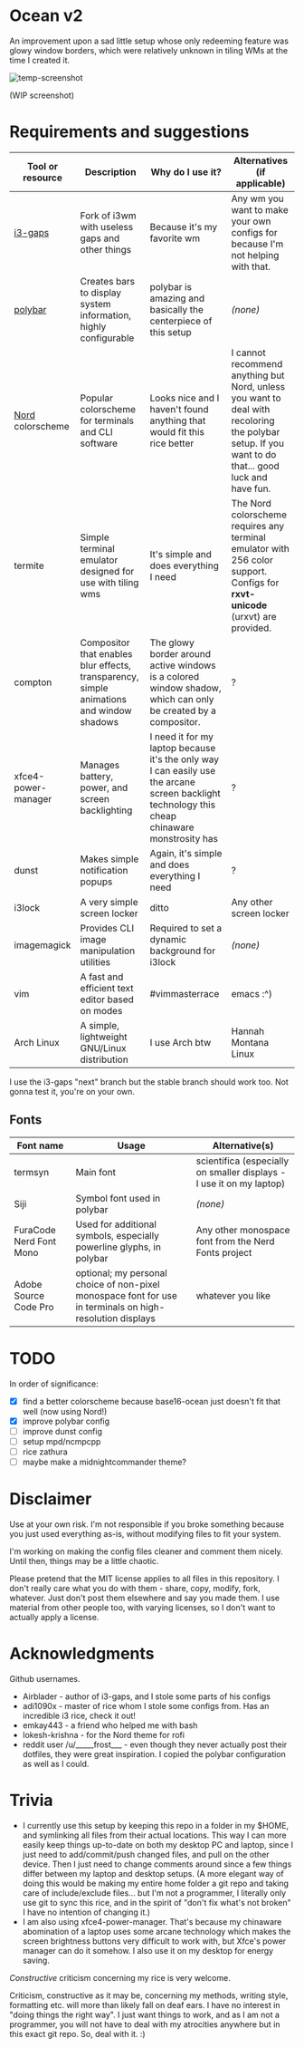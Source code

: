 # Ocean v2

An improvement upon a sad little setup whose only redeeming feature was glowy window borders, which were relatively unknown in tiling WMs at the time I created it.

![temp-screenshot](https://i.imgur.com/zhfjpmP.png)

(WIP screenshot)

# Requirements and suggestions

| Tool or resource | Description | Why do I use it? | Alternatives (if applicable) |
| --- | --- | --- | --- |
| [i3-gaps](https://github.com/Airblader/i3) | Fork of i3wm with useless gaps and other things | Because it's my favorite wm | Any wm you want to make your own configs for because I'm not helping with that. |
| [polybar](https://github.com/jaagr/polybar) | Creates bars to display system information, highly configurable | polybar is amazing and basically the centerpiece of this setup | *(none)* |
| [Nord](https://github.com/arcticicestudio/nord) colorscheme | Popular colorscheme for terminals and CLI software | Looks nice and I haven't found anything that would fit this rice better | I cannot recommend anything but Nord, unless you want to deal with recoloring the polybar setup. If you want to do that... good luck and have fun. |
| termite | Simple terminal emulator designed for use with tiling wms | It's simple and does everything I need | The Nord colorscheme requires any terminal emulator with 256 color support. Configs for **rxvt-unicode** (urxvt) are provided. |
| compton | Compositor that enables blur effects, transparency, simple animations and window shadows | The glowy border around active windows is a colored window shadow, which can only be created by a compositor. | ? |
| xfce4-power-manager | Manages battery, power, and screen backlighting | I need it for my laptop because it's the only way I can easily use the arcane screen backlight technology this cheap chinaware monstrosity has | ? |
| dunst | Makes simple notification popups | Again, it's simple and does everything I need | ? |
| i3lock | A very simple screen locker | ditto | Any other screen locker |
| imagemagick | Provides CLI image manipulation utilities | Required to set a dynamic background for i3lock | *(none)* |
| vim | A fast and efficient text editor based on modes | #vimmasterrace | emacs :\^) |
| Arch Linux | A simple, lightweight GNU/Linux distribution | I use Arch btw | Hannah Montana Linux |

I use the i3-gaps "next" branch but the stable branch should work too. Not gonna test it, you're on your own.

## Fonts

| Font name | Usage | Alternative(s)
| --- | --- | --- |
| termsyn | Main font | scientifica (especially on smaller displays - I use it on my laptop)
| Siji | Symbol font used in polybar | *(none)* |
| FuraCode Nerd Font Mono | Used for additional symbols, especially powerline glyphs, in polybar | Any other monospace font from the Nerd Fonts project |
| Adobe Source Code Pro | optional; my personal choice of non-pixel monospace font for use in terminals on high-resolution displays | whatever you like

# TODO

In order of significance:

- [x] find a better colorscheme because base16-ocean just doesn't fit that well (now using Nord!)
- [x] improve polybar config
- [ ] improve dunst config
- [ ] setup mpd/ncmpcpp
- [ ] rice zathura
- [ ] maybe make a midnightcommander theme?

# Disclaimer

Use at your own risk. I'm not responsible if you broke something because you just used everything
as-is, without modifying files to fit your system.

I'm working on making the config files cleaner and comment them nicely. Until then, things may be a little chaotic.

Please pretend that the MIT license applies to all files in this repository. I don't really care what you do
with them - share, copy, modify, fork, whatever. Just don't post them elsewhere and say you made them. I use
material from other people too, with varying licenses, so I don't want to actually apply a license.

# Acknowledgments

Github usernames.

- Airblader - author of i3-gaps, and I stole some parts of his configs
- adi1090x - master of rice whom I stole some configs from. Has an incredible i3 rice, check it out!
- emkay443 - a friend who helped me with bash
- lokesh-krishna - for the Nord theme for rofi
- reddit user /u/\_\_\_\_\_frost\_\_\_ - even though they never actually post their dotfiles, they were
great inspiration. I copied the polybar configuration as well as I could.

# Trivia

- I currently use this setup by keeping this repo in a folder in my $HOME, and symlinking
all files from their actual locations. This way I can more easily keep things up-to-date
on both my desktop PC and laptop, since I just need to add/commit/push changed files,
and pull on the other device. Then I just need to change comments around since a few
things differ between my laptop and desktop setups. (A more elegant way of doing this would be making
my entire home folder a git repo and taking care of include/exclude files... but I'm not a programmer,
I literally only use git to sync this rice, and in the spirit of "don't fix what's not broken"
I have no intention of changing it.)
- I am also  using xfce4-power-manager. That's because my chinaware
abomination of a laptop uses some arcane technology which makes the screen brightness buttons very difficult
to work with, but Xfce's power manager can do it somehow. I also use it on my desktop for energy saving.

*Constructive* criticism concerning my rice is very welcome.

Criticism, constructive as it may be, concerning my methods, writing style, formatting etc. will more than
likely fall on deaf ears. I have no interest in "doing things the right way".
I just want things to work, and as I am not a programmer, you will not
have to deal with my atrocities anywhere but in this exact git repo. So, deal with it. :)
